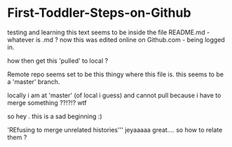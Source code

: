 # First-Toddler-Steps-on-Github
testing and learning
this text seems to be inside the file README.md  - whatever is .md ?
now this was edited online on Github.com - being logged in.

how then get this 'pulled' to local ?

Remote repo seems set to be this thingy where this file is.
this seems to be a 'master' branch.

locally i am at 'master' (of local i guess) and cannot pull because i have to merge something ??!?!? wtf

so hey  . this is a sad beginning :)

'REfusing to merge unrelated histories''' jeyaaaaa great.... so how to relate them ?


